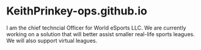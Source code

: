 # KeithPrinkey-ops.github.io

I am the chief techncial Officer for World eSports LLC. We are currently working on a solution that will better assist smaller real-life sports leagues. We will also support virtual leagues. 
